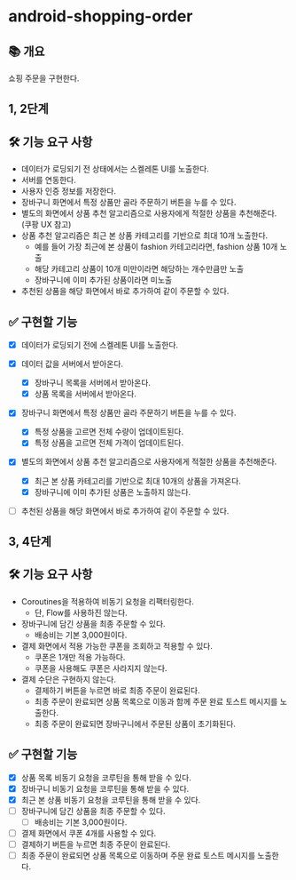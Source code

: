 # android-shopping-order
## 📚️ 개요
쇼핑 주문을 구현한다.

## 1, 2단계
## 🛠️ 기능 요구 사항
- 데이터가 로딩되기 전 상태에서는 스켈레톤 UI를 노출한다.
- 서버를 연동한다.
- 사용자 인증 정보를 저장한다.
- 장바구니 화면에서 특정 상품만 골라 주문하기 버튼을 누를 수 있다.
- 별도의 화면에서 상품 추천 알고리즘으로 사용자에게 적절한 상품을 추천해준다. (쿠팡 UX 참고)
- 상품 추천 알고리즘은 최근 본 상품 카테고리를 기반으로 최대 10개 노출한다.
  - 예를 들어 가장 최근에 본 상품이 fashion 카테고리라면, fashion 상품 10개 노출 
  - 해당 카테고리 상품이 10개 미만이라면 해당하는 개수만큼만 노출
  - 장바구니에 이미 추가된 상품이라면 미노출
- 추천된 상품을 해당 화면에서 바로 추가하여 같이 주문할 수 있다.

## ✅ 구현할 기능
- [x] 데이터가 로딩되기 전에 스켈레톤 UI를 노출한다.
- [x] 데이터 값을 서버에서 받아온다.
  - [x] 장바구니 목록을 서버에서 받아온다.
  - [x] 상품 목록을 서버에서 받아온다.
- [x] 장바구니 화면에서 특정 상품만 골라 주문하기 버튼을 누를 수 있다.
  - [x] 특정 상품을 고르면 전체 수량이 업데이트된다.
  - [x] 특정 상품을 고르면 전체 가격이 업데이트된다.
- [x] 별도의 화면에서 상품 추천 알고리즘으로 사용자에게 적절한 상품을 추천해준다.
  - [x] 최근 본 상품 카테고리를 기반으로 최대 10개의 상품을 가져온다.
  - [x] 장바구니에 이미 추가된 상품은 노출하지 않는다.
- [ ] 추천된 상품을 해당 화면에서 바로 추가하여 같이 주문할 수 있다.


## 3, 4단계
## 🛠️ 기능 요구 사항
- Coroutines을 적용하여 비동기 요청을 리팩터링한다.
  - 단, Flow를 사용하진 않는다.
- 장바구니에 담긴 상품을 최종 주문할 수 있다.
  - 배송비는 기본 3,000원이다.
- 결제 화면에서 적용 가능한 쿠폰을 조회하고 적용할 수 있다.
  - 쿠폰은 1개만 적용 가능하다.
  - 쿠폰을 사용해도 쿠폰은 사라지지 않는다.
- 결제 수단은 구현하지 않는다.
  - 결제하기 버튼을 누르면 바로 최종 주문이 완료된다.
  - 최종 주문이 완료되면 상품 목록으로 이동과 함께 주문 완료 토스트 메시지를 노출한다.
  - 최종 주문이 완료되면 장바구니에서 주문된 상품이 초기화된다.

## ✅ 구현할 기능
- [x] 상품 목록 비동기 요청을 코루틴을 통해 받을 수 있다.
- [x] 장바구니 비동기 요청을 코루틴을 통해 받을 수 있다.
- [x] 최근 본 상품 비동기 요청을 코루틴을 통해 받을 수 있다.
- [ ] 장바구니에 담긴 상품을 최종 주문할 수 있다.
  - [ ] 배송비는 기본 3,000원이다.
- [ ] 결제 화면에서 쿠폰 4개를 사용할 수 있다.
- [ ] 결제하기 버튼을 누르면 최종 주문이 완료된다.
- [ ] 최종 주문이 완료되면 상품 목록으로 이동하며 주문 완료 토스트 메시지를 노출한다.